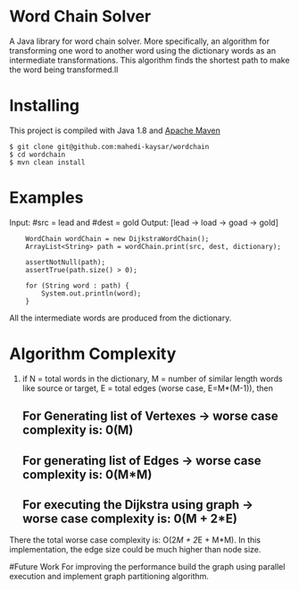 # Word Chain Solver
A Java library for word chain solver. More specifically, an algorithm for transforming one word to another word using the dictionary words as an intermediate transformations. This algorithm finds the shortest path to make the word being transformed.ll

# Installing
This project is compiled with Java 1.8 and [Apache Maven](https://maven.apache.org/)

    $ git clone git@github.com:mahedi-kaysar/wordchain
    $ cd wordchain
    $ mvn clean install

# Examples

Input: #src = lead and #dest = gold
Output: [lead -> load -> goad -> gold]

		WordChain wordChain = new DijkstraWordChain();
		ArrayList<String> path = wordChain.print(src, dest, dictionary);

		assertNotNull(path);
		assertTrue(path.size() > 0);

		for (String word : path) {
			System.out.println(word);
		}
		
All the intermediate words are produced from the dictionary.

# Algorithm Complexity

1) if N = total words in the dictionary, M = number of similar length words like source or target, E = total edges (worse case, E=M*(M-1)), then
	## For Generating list of Vertexes -> worse case complexity is: 		0(M) 
 	## For generating list of Edges -> worse case complexity is: 			0(M*M)
 	## For executing the Dijkstra using graph -> worse case complexity is: 		0(M + 2*E) 	

There the total worse case complexity is: O(2*M + 2*E + M*M). In this implementation, the edge size could be much higher than node size.


#Future Work
For improving the performance build the graph using parallel execution and implement graph partitioning algorithm.
